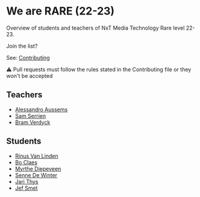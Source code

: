 # We are RARE (22-23)

Overview of students and teachers of NxT Media Technology Rare level 22-23.

Join the list?

See: [Contributing](./CONTRIBUTING.md)

⚠️ Pull requests must follow the rules stated in the Contributing file or they won't be accepted

## Teachers

- [Alessandro Aussems](./people/alessandro_aussems.md)
- [Sam Serrien](./people/sam_serrien.md)
- [Bram Verdyck](./people/bram_verdyck.md)

## Students

- [Rinus Van Linden](./people/rinus_van_linden.md)
- [Bo Claes](./people/bo_claes.md)
- [Myrthe Diepeveen](./people/myrthe_diepeveen.md)
- [Senne De Winter](./people/senne_de_winter.md)
- [Jari Thys](./people/jari_thys.md)
- [Jef Smet](./people/JefSmet.md)
